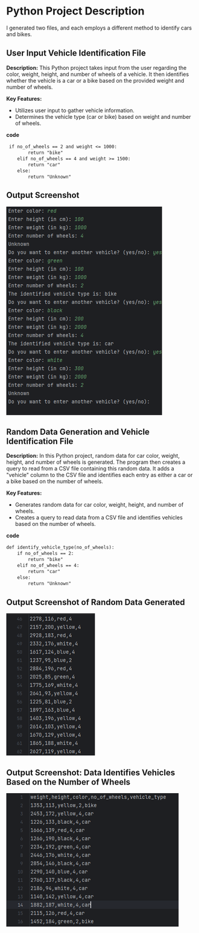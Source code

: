 # Python Project Description
I generated two files, and each employs a different method to identify cars and bikes.

## User Input Vehicle Identification File

**Description:**
This Python project takes input from the user regarding the color, weight, height, and number of wheels of a vehicle. It then identifies whether the vehicle is a car or a bike based on the provided weight and number of wheels.

**Key Features:**
- Utilizes user input to gather vehicle information.
- Determines the vehicle type (car or bike) based on weight and number of wheels.

**code**
```
 if no_of_wheels == 2 and weight <= 1000:
        return "bike"
    elif no_of_wheels == 4 and weight >= 1500:
        return "car"
    else:
        return "Unknown"
```

  ## Output Screenshot
![Screenshot](https://github.com/SyedaShafqat/pythonProject8/blob/master/car_type.png)

## Random Data Generation and Vehicle Identification File

**Description:**
In this Python project, random data for car color, weight, height, and number of wheels is generated. The program then creates a query to read from a CSV file containing this random data. It adds a "vehicle" column to the CSV file and identifies each entry as either a car or a bike based on the number of wheels.

**Key Features:**
- Generates random data for car color, weight, height, and number of wheels.
- Creates a query to read data from a CSV file and identifies vehicles based on the number of wheels.

**code**

```
def identify_vehicle_type(no_of_wheels):
    if no_of_wheels == 2:
        return "bike"
    elif no_of_wheels == 4:
        return "car"
    else:
        return "Unknown"
```

  ## Output Screenshot of Random Data Generated
![Screenshot](https://github.com/SyedaShafqat/pythonProject8/blob/master/dataset.png)

  ## Output Screenshot: Data Identifies Vehicles Based on the Number of Wheels
![Screenshot](https://github.com/SyedaShafqat/pythonProject8/blob/master/updateddataset.png)
